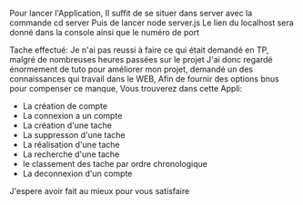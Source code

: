 Pour lancer l'Application,
  Il suffit de se situer dans server avec la commande cd server
  Puis de lancer node server.js
Le lien du localhost sera donné dans la console ainsi que le numéro de port

Tache effectué:
Je n'ai pas reussi à faire ce qui était demandé en TP, malgré de nombreuses heures passées sur le projet
J'ai donc regardé énormement de tuto pour améliorer mon projet, demandé un des connaissances qui travail dans le WEB,
Afin de fournir des options bnus pour compenser ce manque,
Vous trouverez dans cette Appli:

  - La création de compte
  - La connexion a un compte
  - La création d'une tache
  - La suppresson d'une tache
  - La réalisation d'une tache
  - La recherche d'une tache
  - le classement des tache par ordre chronologique
  - La deconnexion d'un compte
  
J'espere avoir fait au mieux pour vous satisfaire

